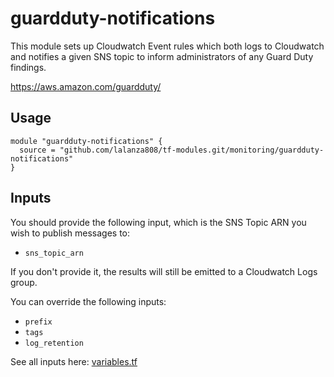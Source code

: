 # guardduty-notifications

This module sets up Cloudwatch Event rules which both logs to Cloudwatch and notifies a given SNS topic to inform administrators of any Guard Duty findings.

https://aws.amazon.com/guardduty/

## Usage

```
module "guardduty-notifications" {
  source = "github.com/lalanza808/tf-modules.git/monitoring/guardduty-notifications"
}
```

## Inputs

You should provide the following input, which is the SNS Topic ARN you wish to publish messages to:

* `sns_topic_arn`

If you don't provide it, the results will still be emitted to a Cloudwatch Logs group.

You can override the following inputs:

* `prefix`
* `tags`
* `log_retention`

See all inputs here: [variables.tf](./variables.tf)
